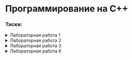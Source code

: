 # Программирование на C++

### Таски:
<details>

<summary>Лабораторная работа 1</summary>
<img src="/Task/lab1.jpg">

</details>
<details>

<summary>Лабораторная работа 2</summary>
<img src="/Task/lab2.jpg">

</details>
<details>

<summary>Лабораторная работа 3</summary>
<img src="/Task/lab3.jpg">

</details>

<details>

<summary>Лабораторная работа 6</summary>
<img src="/Task/lab6.jpg">

</details>

